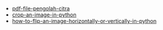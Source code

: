 - [pdf-file-pengolah-citra](https://drive.google.com/file/d/1Bde3iBou1LxSuW1FFoS6cqqKFZR_6VnB/view?usp=sharing)
- [crop-an-image-in-python](https://www.askpython.com/python/examples/crop-an-image-in-python)
- [how-to-flip-an-image-horizontally-or-vertically-in-python](https://www.geeksforgeeks.org/how-to-flip-an-image-horizontally-or-vertically-in-python/)